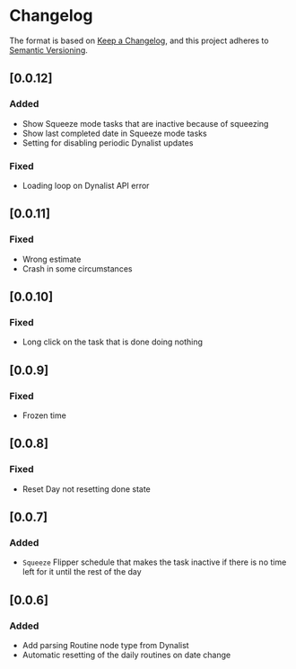 # Changelog

The format is based on [Keep a Changelog](https://keepachangelog.com/en/1.1.0/),
and this project adheres to [Semantic Versioning](https://semver.org/spec/v2.0.0.html).

## [0.0.12]

### Added

- Show Squeeze mode tasks that are inactive because of squeezing
- Show last completed date in Squeeze mode tasks
- Setting for disabling periodic Dynalist updates

### Fixed

- Loading loop on Dynalist API error

## [0.0.11]

### Fixed

- Wrong estimate
- Crash in some circumstances

## [0.0.10]

### Fixed

- Long click on the task that is done doing nothing

## [0.0.9]

### Fixed

- Frozen time

## [0.0.8]

### Fixed

- Reset Day not resetting done state

## [0.0.7]

### Added

- `Squeeze` Flipper schedule that makes the task inactive if there is no time left for it until the
  rest
  of the day

## [0.0.6]

### Added

- Add parsing Routine node type from Dynalist
- Automatic resetting of the daily routines on date change
